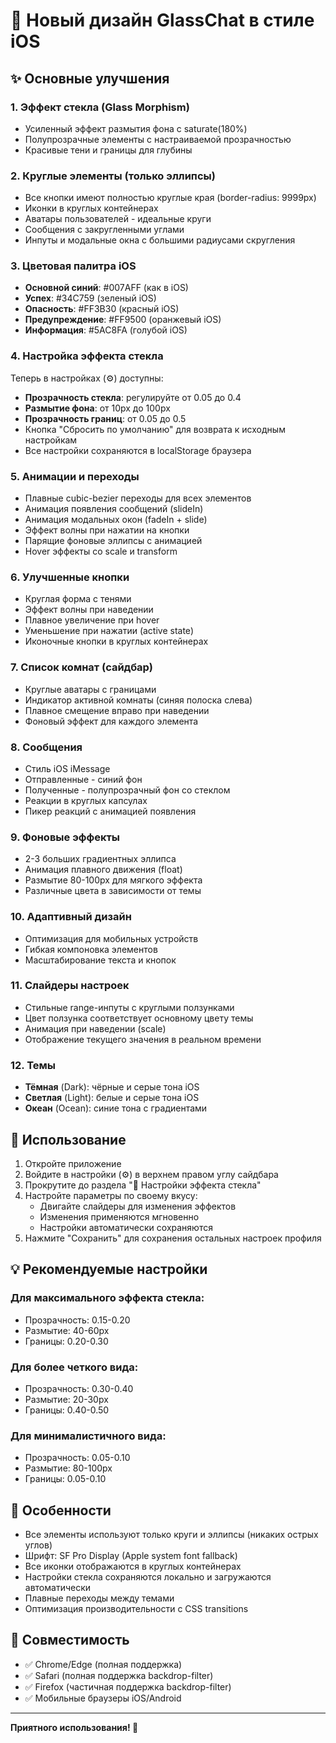 # 🎨 Новый дизайн GlassChat в стиле iOS

## ✨ Основные улучшения

### 1. **Эффект стекла (Glass Morphism)**
- Усиленный эффект размытия фона с saturate(180%)
- Полупрозрачные элементы с настраиваемой прозрачностью
- Красивые тени и границы для глубины

### 2. **Круглые элементы (только эллипсы)**
- Все кнопки имеют полностью круглые края (border-radius: 9999px)
- Иконки в круглых контейнерах
- Аватары пользователей - идеальные круги
- Сообщения с закругленными углами
- Инпуты и модальные окна с большими радиусами скругления

### 3. **Цветовая палитра iOS**
- **Основной синий**: #007AFF (как в iOS)
- **Успех**: #34C759 (зеленый iOS)
- **Опасность**: #FF3B30 (красный iOS)
- **Предупреждение**: #FF9500 (оранжевый iOS)
- **Информация**: #5AC8FA (голубой iOS)

### 4. **Настройка эффекта стекла**
Теперь в настройках (⚙️) доступны:
- **Прозрачность стекла**: регулируйте от 0.05 до 0.4
- **Размытие фона**: от 10px до 100px
- **Прозрачность границ**: от 0.05 до 0.5
- Кнопка "Сбросить по умолчанию" для возврата к исходным настройкам
- Все настройки сохраняются в localStorage браузера

### 5. **Анимации и переходы**
- Плавные cubic-bezier переходы для всех элементов
- Анимация появления сообщений (slideIn)
- Анимация модальных окон (fadeIn + slide)
- Эффект волны при нажатии на кнопки
- Парящие фоновые эллипсы с анимацией
- Hover эффекты со scale и transform

### 6. **Улучшенные кнопки**
- Круглая форма с тенями
- Эффект волны при наведении
- Плавное увеличение при hover
- Уменьшение при нажатии (active state)
- Иконочные кнопки в круглых контейнерах

### 7. **Список комнат (сайдбар)**
- Круглые аватары с границами
- Индикатор активной комнаты (синяя полоска слева)
- Плавное смещение вправо при наведении
- Фоновый эффект для каждого элемента

### 8. **Сообщения**
- Стиль iOS iMessage
- Отправленные - синий фон
- Полученные - полупрозрачный фон со стеклом
- Реакции в круглых капсулах
- Пикер реакций с анимацией появления

### 9. **Фоновые эффекты**
- 2-3 больших градиентных эллипса
- Анимация плавного движения (float)
- Размытие 80-100px для мягкого эффекта
- Различные цвета в зависимости от темы

### 10. **Адаптивный дизайн**
- Оптимизация для мобильных устройств
- Гибкая компоновка элементов
- Масштабирование текста и кнопок

### 11. **Слайдеры настроек**
- Стильные range-инпуты с круглыми ползунками
- Цвет ползунка соответствует основному цвету темы
- Анимация при наведении (scale)
- Отображение текущего значения в реальном времени

### 12. **Темы**
- **Тёмная** (Dark): чёрные и серые тона iOS
- **Светлая** (Light): белые и серые тона iOS
- **Океан** (Ocean): синие тона с градиентами

## 🚀 Использование

1. Откройте приложение
2. Войдите в настройки (⚙️) в верхнем правом углу сайдбара
3. Прокрутите до раздела "🎨 Настройки эффекта стекла"
4. Настройте параметры по своему вкусу:
   - Двигайте слайдеры для изменения эффектов
   - Изменения применяются мгновенно
   - Настройки автоматически сохраняются
5. Нажмите "Сохранить" для сохранения остальных настроек профиля

## 💡 Рекомендуемые настройки

### Для максимального эффекта стекла:
- Прозрачность: 0.15-0.20
- Размытие: 40-60px
- Границы: 0.20-0.30

### Для более четкого вида:
- Прозрачность: 0.30-0.40
- Размытие: 20-30px
- Границы: 0.40-0.50

### Для минималистичного вида:
- Прозрачность: 0.05-0.10
- Размытие: 80-100px
- Границы: 0.05-0.10

## 🎯 Особенности

- Все элементы используют только круги и эллипсы (никаких острых углов)
- Шрифт: SF Pro Display (Apple system font fallback)
- Все иконки отображаются в круглых контейнерах
- Настройки стекла сохраняются локально и загружаются автоматически
- Плавные переходы между темами
- Оптимизация производительности с CSS transitions

## 📱 Совместимость

- ✅ Chrome/Edge (полная поддержка)
- ✅ Safari (полная поддержка backdrop-filter)
- ✅ Firefox (частичная поддержка backdrop-filter)
- ✅ Мобильные браузеры iOS/Android

---

**Приятного использования! 🎉**
